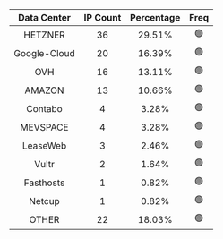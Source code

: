 | Data Center | IP Count | Percentage | Freq |
|:------------:|:--------:|:-----------:|:-----:|
| HETZNER | 36 | 29.51% | 🟢 |
| Google-Cloud | 20 | 16.39% | 🟢 |
| OVH | 16 | 13.11% | 🟢 |
| AMAZON | 13 | 10.66% | 🟢 |
| Contabo | 4 | 3.28% | 🟢 |
| MEVSPACE | 4 | 3.28% | 🟢 |
| LeaseWeb | 3 | 2.46% | 🟢 |
| Vultr | 2 | 1.64% | 🟢 |
| Fasthosts | 1 | 0.82% | 🟢 |
| Netcup | 1 | 0.82% | 🟢 |
| OTHER | 22 | 18.03% | 🟢 |